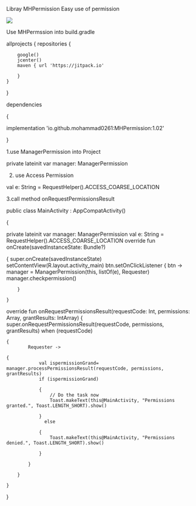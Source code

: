 Libray MHPermission Easy use of permission

[![](https://jitpack.io/v/io.github.mohammad0261/MHPermission.svg)](https://jitpack.io/#io.github.mohammad0261/MHPermission)

Use MHPermssion into build.gradle

allprojects
{
    repositories 
{

        google()
        jcenter()
        maven { url 'https://jitpack.io'
        
        }
    }
}

dependencies

{

implementation 'io.github.mohammad0261:MHPermission:1.02'

}


1.use ManagerPermission into Project

private lateinit var manager: ManagerPermission

2. use Access Permission

 val e: String = RequestHelper().ACCESS_COARSE_LOCATION
 
3.call method onRequestPermissionsResult



public class MainActivity : AppCompatActivity()

{

 private lateinit var manager: ManagerPermission
 val e: String = RequestHelper().ACCESS_COARSE_LOCATION
override fun onCreate(savedInstanceState: Bundle?)

{
        super.onCreate(savedInstanceState)
        setContentView(R.layout.activity_main)
        btn.setOnClickListener { btn ->
            manager = ManagerPermission(this, listOf(e), Requester)
            manager.checkpermission()
            
        }
        
    }

override fun onRequestPermissionsResult(requestCode: Int, permissions: Array<String>, grantResults: IntArray) {
        super.onRequestPermissionsResult(requestCode, permissions, grantResults)
        when (requestCode) 
    
    {
            Requester ->
            
    {
                val ispermissionGrand= manager.processPermissionsResult(requestCode, permissions, grantResults)
                if (ispermissionGrand)
                
                {
                    // Do the task now
                    Toast.makeText(this@MainActivity, "Permissions granted.", Toast.LENGTH_SHORT).show()
                    
                }
                  else
    
                {
                    Toast.makeText(this@MainActivity, "Permissions denied.", Toast.LENGTH_SHORT).show()
                    
                }
                
            }
            
        }
        
    }
    
}
